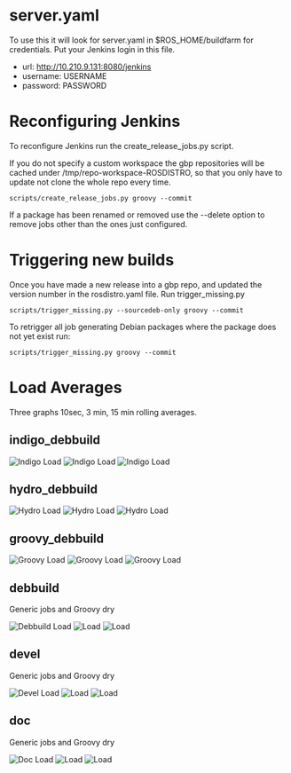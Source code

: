 server.yaml
===========

To use this it will look for server.yaml in $ROS_HOME/buildfarm for credentials.  Put your Jenkins login in this file.

 * url: http://10.210.9.131:8080/jenkins
 * username: USERNAME
 * password: PASSWORD

Reconfiguring Jenkins
=====================

To reconfigure Jenkins run the create_release_jobs.py script.

If you do not specify a custom workspace the gbp repositories will be cached under /tmp/repo-workspace-ROSDISTRO, so that you only have to update not clone the whole repo every time.

    scripts/create_release_jobs.py groovy --commit

If a package has been renamed or removed use the --delete option to remove jobs other than the ones just configured.

Triggering new builds
=====================

Once you have made a new release into a gbp repo, and updated the version number in the rosdistro.yaml file.  Run trigger_missing.py

    scripts/trigger_missing.py --sourcedeb-only groovy --commit

To retrigger all job generating Debian packages where the package does not yet exist run:

    scripts/trigger_missing.py groovy --commit


Load Averages
=============

Three graphs 10sec, 3 min, 15 min rolling averages.

indigo_debbuild
---------------

![Indigo Load](http://lcas.lincoln.ac.uk/jenkins/label/indigo_debbuild/loadStatistics/graph?type=sec10&width=280&height=200 "indigo_debbuild") ![Indigo Load](http://lcas.lincoln.ac.uk/jenkins/label/indigo_debbuild/loadStatistics/graph?type=min&width=280&height=200 "indigo_debbuild") ![Indigo Load](http://lcas.lincoln.ac.uk/jenkins/label/indigo_debbuild/loadStatistics/graph?type=hour&width=280&height=200 "indigo_debbuild") 

hydro_debbuild
--------------

![Hydro Load](http://lcas.lincoln.ac.uk/jenkins/label/hydro_debbuild/loadStatistics/graph?type=sec10&width=280&height=200 "hydro_debbuild") ![Hydro Load](http://lcas.lincoln.ac.uk/jenkins/label/hydro_debbuild/loadStatistics/graph?type=min&width=280&height=200 "hydro_debbuild") ![Hydro Load](http://lcas.lincoln.ac.uk/jenkins/label/hydro_debbuild/loadStatistics/graph?type=hour&width=280&height=200 "hydro_debbuild") 

groovy_debbuild
---------------

![Groovy Load](http://lcas.lincoln.ac.uk/jenkins/label/groovy_debbuild/loadStatistics/graph?type=sec10&width=280&height=200 "groovy_debbuild") ![Groovy Load](http://lcas.lincoln.ac.uk/jenkins/label/groovy_debbuild/loadStatistics/graph?type=min&width=280&height=200 "groovy_debbuild") ![Groovy Load](http://lcas.lincoln.ac.uk/jenkins/label/groovy_debbuild/loadStatistics/graph?type=hour&width=280&height=200 "groovy_debbuild") 

debbuild
--------

Generic jobs and Groovy dry

![Debbuild Load](http://lcas.lincoln.ac.uk/jenkins/label/debbuild/loadStatistics/graph?type=sec10&width=280&height=200 "debbuild") ![Load](http://lcas.lincoln.ac.uk/jenkins/label/debbuild/loadStatistics/graph?type=min&width=280&height=200 "debbuild") ![Load](http://lcas.lincoln.ac.uk/jenkins/label/debbuild/loadStatistics/graph?type=hour&width=280&height=200 "debbuild") 


devel
--------

Generic jobs and Groovy dry

![Devel Load](http://lcas.lincoln.ac.uk/jenkins/label/devel/loadStatistics/graph?type=sec10&width=280&height=200 "devel") ![Load](http://lcas.lincoln.ac.uk/jenkins/label/devel/loadStatistics/graph?type=min&width=280&height=200 "devel") ![Load](http://lcas.lincoln.ac.uk/jenkins/label/devel/loadStatistics/graph?type=hour&width=280&height=200 "devel") 

doc
--------

Generic jobs and Groovy dry

![Doc Load](http://lcas.lincoln.ac.uk/jenkins/label/doc/loadStatistics/graph?type=sec10&width=280&height=200 "doc") ![Load](http://lcas.lincoln.ac.uk/jenkins/label/doc/loadStatistics/graph?type=min&width=280&height=200 "doc") ![Load](http://lcas.lincoln.ac.uk/jenkins/label/doc/loadStatistics/graph?type=hour&width=280&height=200 "doc") 
